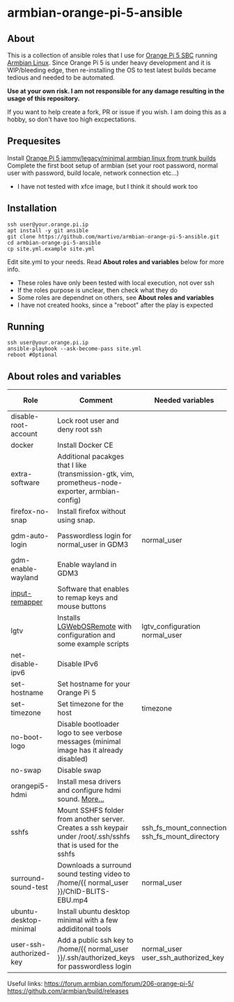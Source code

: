 # armbian-orange-pi-5-ansible
## About
This is a collection of ansible roles that I use for [Orange Pi 5 SBC](http://www.orangepi.org/html/hardWare/computerAndMicrocontrollers/details/Orange-Pi-5.html)  running [Armbian Linux](https://www.armbian.com/orangepi-5/).
Since Orange Pi 5 is under heavy development and it is WIP/bleeding edge, then re-installing the OS to test latest builds became tedious and needed to be automated.

**Use at your own risk. I am not responsible for any damage resulting in the usage of this repository.**

If you want to help create a fork, PR or issue if you wish.
I am doing this as a hobby, so don't have too high excpectations.




## Prequesites
Install [Orange Pi 5 jammy/legacy/minimal armbian linux from trunk builds](https://github.com/armbian/build/releases)
Complete the first boot setup of armbian (set your root password, normal user with password, build locale, network connection etc...)

* I have not tested with xfce image, but I think it should work too

## Installation
```
ssh user@your.orange.pi.ip
apt install -y git ansible
git clone https://github.com/martivo/armbian-orange-pi-5-ansible.git
cd armbian-orange-pi-5-ansible
cp site.yml.example site.yml
```

Edit site.yml to your needs. Read **About roles and variables** below for more info.

* These roles have only been tested with local execution, not over ssh
* If the roles purpose is unclear, then check what they do
* Some roles are dependnet on others, see **About roles and variables**
* I have not created hooks, since a "reboot" after the play is expected

## Running
```
ssh user@your.orange.pi.ip
ansible-playbook --ask-become-pass site.yml
reboot #Optional
```

## About roles and variables

| Role | Comment | Needed variables | Depends on role |
| --- | --- | --- | --- |
| disable-root-account | Lock root user and deny root ssh  | | |
| docker | Install Docker CE | | |
| extra-software | Additional pacakges that I like (transmission-gtk, vim, prometheus-node-exporter, armbian-config) | | |
| firefox-no-snap | Install firefox without using snap. | | |
| gdm-auto-login | Passwordless login for normal_user in GDM3 | normal_user | ubuntu-desktop-minimal | 
| gdm-enable-wayland | Enable wayland in GDM3 | | ubuntu-desktop-minimal|
| [input-remapper](https://github.com/sezanzeb/input-remapper) | Software that enables to remap keys and mouse buttons | | |
| lgtv | Installs [LGWebOSRemote](https://github.com/klattimer/LGWebOSRemote) with configuration and some example scripts | lgtv_configuration normal_user | |
| net-disable-ipv6 | Disable IPv6 | | |
| set-hostname | Set hostname for your Orange Pi 5  | | |
| set-timezone | Set timezone for the host | timezone | |
| no-boot-logo | Disable bootloader logo to see verbose messages (minimal image has it already disabled) | | |
| no-swap | Disable swap  | | |
| orangepi5-hdmi | Install mesa drivers and configure hdmi sound. [More...](https://forum.armbian.com/topic/25957-guide-kodi-on-orange-pi-5-with-gpu-hardware-acceleration-and-hdmi-audio/) | | |
| sshfs | Mount SSHFS folder from another server. Creates a ssh keypair under /root/.ssh/sshfs that is used for the sshfs | ssh_fs_mount_connection ssh_fs_mount_directory | |
| surround-sound-test | Downloads a surround sound testing video to /home/{{ normal_user }}/ChID-BLITS-EBU.mp4 | normal_user | |
| ubuntu-desktop-minimal | Install ubuntu desktop minimal with a few addiditonal tools | | |
| user-ssh-authorized-key | Add a public ssh key to /home/{{ normal_user }}/.ssh/authorized_keys for passwordless login | normal_user user_ssh_authorized_key | |



Useful links:
https://forum.armbian.com/forum/206-orange-pi-5/ 
https://github.com/armbian/build/releases
